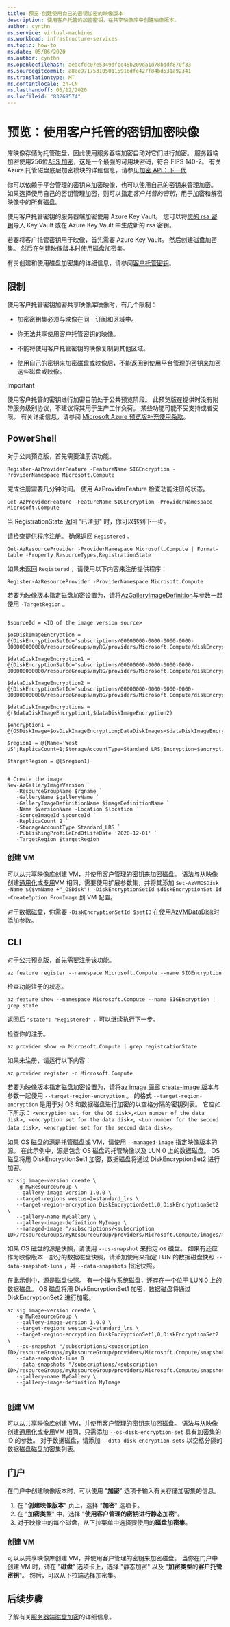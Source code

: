 ```yaml
---
title: 预览-创建使用自己的密钥加密的映像版本
description: 使用客户托管的加密密钥，在共享映像库中创建映像版本。
author: cynthn
ms.service: virtual-machines
ms.workload: infrastructure-services
ms.topic: how-to
ms.date: 05/06/2020
ms.author: cynthn
ms.openlocfilehash: aeacfdc07e5349dfce45b209da1d78bddf870f33
ms.sourcegitcommit: a8ee9717531050115916dfe427f84bd531a92341
ms.translationtype: MT
ms.contentlocale: zh-CN
ms.lasthandoff: 05/12/2020
ms.locfileid: "83269574"
---
```

# <a name="preview-use-customer-managed-keys-for-encrypting-images"></a>预览：使用客户托管的密钥加密映像

库映像存储为托管磁盘，因此使用服务器端加密自动对它们进行加密。 服务器端加密使用256位[AES 加密](https://en.wikipedia.org/wiki/Advanced_Encryption_Standard)，这是一个最强的可用块密码，符合 FIPS 140-2。 有关 Azure 托管磁盘底层加密模块的详细信息，请参见[加密 API：下一代](https://docs.microsoft.com/windows/desktop/seccng/cng-portal)

你可以依赖于平台管理的密钥来加密映像，也可以使用自己的密钥来管理加密。 如果选择使用自己的密钥管理加密，则可以指定*客户托管的密钥*，用于加密和解密映像中的所有磁盘。 

使用客户托管密钥的服务器端加密使用 Azure Key Vault。 您可以将[您的 rsa 密钥](../key-vault/keys/hsm-protected-keys.md)导入 Key Vault 或在 Azure Key Vault 中生成新的 rsa 密钥。

若要将客户托管密钥用于映像，首先需要 Azure Key Vault。 然后创建磁盘加密集。 然后在创建映像版本时使用磁盘加密集。

有关创建和使用磁盘加密集的详细信息，请参阅[客户托管密钥](https://docs.microsoft.com/azure/virtual-machines/windows/disk-encryption#customer-managed-keys)。

## <a name="limitations"></a>限制

使用客户托管密钥加密共享映像库映像时，有几个限制：  

- 加密密钥集必须与映像在同一订阅和区域中。

- 你无法共享使用客户托管密钥的映像。 

- 不能将使用客户托管密钥的映像复制到其他区域。

- 使用自己的密钥来加密磁盘或映像后，不能返回到使用平台管理的密钥来加密这些磁盘或映像。


> [!IMPORTANT]
> 使用客户托管的密钥进行加密目前处于公共预览阶段。
> 此预览版在提供时没有附带服务级别协议，不建议将其用于生产工作负荷。 某些功能可能不受支持或者受限。 有关详细信息，请参阅 [Microsoft Azure 预览版补充使用条款](https://azure.microsoft.com/support/legal/preview-supplemental-terms/)。


## <a name="powershell"></a>PowerShell

对于公共预览版，首先需要注册该功能。

```azurepowershell-interactive
Register-AzProviderFeature -FeatureName SIGEncryption -ProviderNamespace Microsoft.Compute
```

完成注册需要几分钟时间。 使用 AzProviderFeature 检查功能注册的状态。

```azurepowershell-interactive
Get-AzProviderFeature -FeatureName SIGEncryption -ProviderNamespace Microsoft.Compute
```

当 RegistrationState 返回 "已注册" 时，你可以转到下一步。

请检查提供程序注册。 确保返回 `Registered` 。

```azurepowershell-interactive
Get-AzResourceProvider -ProviderNamespace Microsoft.Compute | Format-table -Property ResourceTypes,RegistrationState
```

如果未返回 `Registered` ，请使用以下内容来注册提供程序：

```azurepowershell-interactive
Register-AzResourceProvider -ProviderNamespace Microsoft.Compute
```

若要为映像版本指定磁盘加密设置为，请将[AzGalleryImageDefinition](https://docs.microsoft.com/powershell/module/az.compute/new-azgalleryimageversion)与参数一起使用 `-TargetRegion` 。 

```azurepowershell-interactive

$sourceId = <ID of the image version source>

$osDiskImageEncryption = @{DiskEncryptionSetId='subscriptions/00000000-0000-0000-0000-000000000000/resourceGroups/myRG/providers/Microsoft.Compute/diskEncryptionSets/myDESet'}

$dataDiskImageEncryption1 = @{DiskEncryptionSetId='subscriptions/00000000-0000-0000-0000-000000000000/resourceGroups/myRG/providers/Microsoft.Compute/diskEncryptionSets/myDESet1';Lun=1}

$dataDiskImageEncryption2 = @{DiskEncryptionSetId='subscriptions/00000000-0000-0000-0000-000000000000/resourceGroups/myRG/providers/Microsoft.Compute/diskEncryptionSets/myDESet2';Lun=2}

$dataDiskImageEncryptions = @($dataDiskImageEncryption1,$dataDiskImageEncryption2)

$encryption1 = @{OSDiskImage=$osDiskImageEncryption;DataDiskImages=$dataDiskImageEncryptions}

$region1 = @{Name='West US';ReplicaCount=1;StorageAccountType=Standard_LRS;Encryption=$encryption1}

$targetRegion = @{$region1}


# Create the image
New-AzGalleryImageVersion `
   -ResourceGroupName $rgname `
   -GalleryName $galleryName `
   -GalleryImageDefinitionName $imageDefinitionName `
   -Name $versionName -Location $location `
   -SourceImageId $sourceId `
   -ReplicaCount 2 `
   -StorageAccountType Standard_LRS `
   -PublishingProfileEndOfLifeDate '2020-12-01' `
   -TargetRegion $targetRegion
```

### <a name="create-a-vm"></a>创建 VM

可以从共享映像库创建 VM，并使用客户管理的密钥来加密磁盘。 语法与从映像创建[通用化](vm-generalized-image-version-powershell.md)或[专用](vm-specialized-image-version-powershell.md)VM 相同，需要使用扩展参数集，并将其添加 `Set-AzVMOSDisk -Name $($vmName +"_OSDisk") -DiskEncryptionSetId $diskEncryptionSet.Id -CreateOption FromImage` 到 VM 配置。

对于数据磁盘，你需要 `-DiskEncryptionSetId $setID` 在使用[AzVMDataDisk](/powershell/module/az.compute/add-azvmdatadisk)时添加参数。


## <a name="cli"></a>CLI 

对于公共预览版，首先需要注册该功能。

```azurecli-interactive
az feature register --namespace Microsoft.Compute --name SIGEncryption
```

检查功能注册的状态。

```azurecli-interactive
az feature show --namespace Microsoft.Compute --name SIGEncryption | grep state
```

返回后 `"state": "Registered"` ，可以继续执行下一步。

检查你的注册。

```azurecli-interactive
az provider show -n Microsoft.Compute | grep registrationState
```

如果未注册，请运行以下内容：

```azurecli-interactive
az provider register -n Microsoft.Compute
```


若要为映像版本指定磁盘加密设置为，请将[az image 画廊 create-image 版本](/cli/azure/sig/image-version#az-sig-image-version-create)与参数一起使用 `--target-region-encryption` 。 的格式 `--target-region-encryption` 是用于对 OS 和数据磁盘进行加密的以空格分隔的密钥列表。 它应如下所示： `<encryption set for the OS disk>,<Lun number of the data disk>, <encryption set for the data disk>, <Lun number for the second data disk>, <encryption set for the second data disk>`。 

如果 OS 磁盘的源是托管磁盘或 VM，请使用 `--managed-image` 指定映像版本的源。 在此示例中，源是包含 OS 磁盘的托管映像以及 LUN 0 上的数据磁盘。 OS 磁盘将用 DiskEncryptionSet1 加密，数据磁盘将通过 DiskEncryptionSet2 进行加密。

```azurecli-interactive
az sig image-version create \
   -g MyResourceGroup \
   --gallery-image-version 1.0.0 \
   --target-regions westus=2=standard_lrs \
   --target-region-encryption DiskEncryptionSet1,0,DiskEncryptionSet2 \
   --gallery-name MyGallery \
   --gallery-image-definition MyImage \
   --managed-image "/subscriptions/<subscription ID>/resourceGroups/myResourceGroup/providers/Microsoft.Compute/images/myImage"
```

如果 OS 磁盘的源是快照，请使用 `--os-snapshot` 来指定 os 磁盘。 如果有还应作为映像版本一部分的数据磁盘快照，请添加使用来指定 LUN 的数据磁盘快照 `--data-snapshot-luns` ，并 `--data-snapshots` 指定快照。

在此示例中，源是磁盘快照。 有一个操作系统磁盘，还存在一个位于 LUN 0 上的数据磁盘。 OS 磁盘将用 DiskEncryptionSet1 加密，数据磁盘将通过 DiskEncryptionSet2 进行加密。

```azurecli-interactive
az sig image-version create \
   -g MyResourceGroup \
   --gallery-image-version 1.0.0 \
   --target-regions westus=2=standard_lrs \
   --target-region-encryption DiskEncryptionSet1,0,DiskEncryptionSet2 \
   --os-snapshot "/subscriptions/<subscription ID>/resourceGroups/myResourceGroup/providers/Microsoft.Compute/snapshots/myOSSnapshot"
   --data-snapshot-luns 0
   --data-snapshots "/subscriptions/<subscription ID>/resourceGroups/myResourceGroup/providers/Microsoft.Compute/snapshots/myDDSnapshot"
   --gallery-name MyGallery \
   --gallery-image-definition MyImage 
   
```

### <a name="create-the-vm"></a>创建 VM

可以从共享映像库创建 VM，并使用客户管理的密钥来加密磁盘。 语法与从映像创建[通用化](vm-generalized-image-version-cli.md)或[专用](vm-specialized-image-version-cli.md)VM 相同，只需添加 `--os-disk-encryption-set` 具有加密集的 ID 的参数。 对于数据磁盘，请添加 `--data-disk-encryption-sets` 以空格分隔的数据磁盘磁盘加密集列表。


## <a name="portal"></a>门户

在门户中创建映像版本时，可以使用 "**加密**" 选项卡输入有关存储加密集的信息。

1. 在 "**创建映像版本**" 页上，选择 "**加密**" 选项卡。
2. 在 "**加密类型**" 中，选择 "**使用客户管理的密钥进行静态加密**"。 
3. 对于映像中的每个磁盘，从下拉菜单中选择要使用的**磁盘加密集**。 

### <a name="create-the-vm"></a>创建 VM

可以从共享映像库创建 VM，并使用客户管理的密钥来加密磁盘。 当你在门户中创建 VM 时，请在 "**磁盘**" 选项卡上，选择 "静态加密" 以及 "**加密类型**的**客户托管密钥**"。 然后，可以从下拉端选择加密集。

## <a name="next-steps"></a>后续步骤

了解有关[服务器端磁盘加密](/windows/disk-encryption.md)的详细信息。
